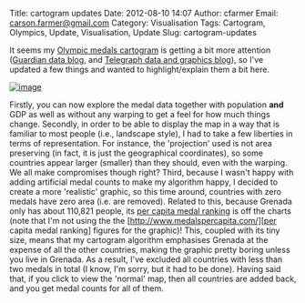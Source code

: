 Title: cartogram updates
Date: 2012-08-10 14:07
Author: cfarmer
Email: carson.farmer@gmail.com
Category: Visualisation
Tags: Cartogram, Olympics, Update, Visualisation, Update
Slug: cartogram-updates

It seems my [Olympic medals cartogram][] is getting a bit more attention
([Guardian data blog][], and [Telegraph data and graphics blog][]), so
I've updated a few things and wanted to highlight/explain them a bit
here.

[![image][]][Olympic medals cartogram]

Firstly, you can now explore the medal data together with
population **and** GDP as well as without any warping to get a feel for
how much things change. Secondly, in order to be able to display the map
in a way that is familiar to most people (i.e., landscape style), I had
to take a few liberties in terms of representation. For instance, the
'projection' used is not area preserving (in fact, it is just the
geographical coordinates), so some countries appear larger (smaller)
than they should, even with the warping. We all make compromises though
right? Third, because I wasn't happy with adding artificial medal counts
to make my algorithm happy, I decided to create a more 'realistic'
graphic, so this time around, countries with zero medals have zero area
(i.e. are removed). Related to this, because Grenada only has about
110,821 people, its [per capita medal ranking][] is off the charts (note
that I'm not using the the [http://www.medalspercapita.com/][per capita
medal ranking] figures for the graphic)! This, coupled with its tiny
size, means that my cartogram algorithm emphasises Grenada at the
expense of all the other countries, making the graphic pretty boring
unless you live in Grenada. As a result, I've excluded all countries
with less than two medals in total (I know, I'm sorry, but it had to be
done). Having said that, if you click to view the 'normal' map, then all
countries are added back, and you get medal counts for all of them.

[Olympic medals cartogram]: http://www.carsonfarmer.com/examples/olympic_countries/
[image]: |filename|/images/grenada.png "Grenada"
[Guardian data blog]: http://www.guardian.co.uk/sport/datablog/interactive/2012/aug/10/olympics-medals-visualised
[Telegraph data and graphics blog]: http://www.telegraph.co.uk/sport/olympics/olympic_infographics_and_data/9467077/London-2012-Olympics-interactive-world-medal-map-by-population-GDP-and-geographical-size.html
[per capita medal ranking]: http://www.medalspercapita.com/
